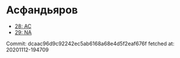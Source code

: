 # Асфандьяров
- [28: AC](28.md)
- [29: NA](29.md)

Commit: dcaac96d9c92242ec5ab6168a68e4d5f2eaf676f
 fetched at: 20201112-194709
